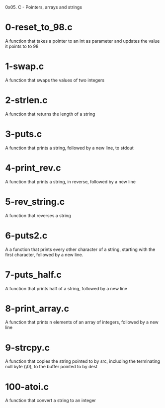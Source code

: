 0x05. C - Pointers, arrays and strings

# 0-reset_to_98.c
A function that takes a pointer to an int as parameter and updates the value it points to to 98

# 1-swap.c
A function that swaps the values of two integers

# 2-strlen.c
A function that returns the length of a string

# 3-puts.c
A function that prints a string, followed by a new line, to stdout

# 4-print_rev.c
A function that prints a string, in reverse, followed by a new line

# 5-rev_string.c
A function that reverses a string

# 6-puts2.c
A a function that prints every other character of a string, starting with the first character, followed by a new line.

# 7-puts_half.c
A function that prints half of a string, followed by a new line

# 8-print_array.c
A function that prints n elements of an array of integers, followed by a new line

# 9-strcpy.c
A function that copies the string pointed to by src, including the terminating null byte (\0), to the buffer pointed to by dest

# 100-atoi.c
A function that convert a string to an integer
